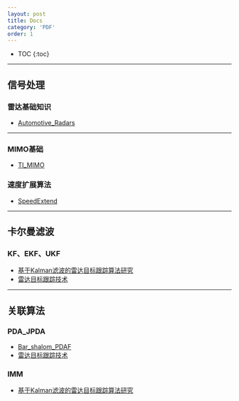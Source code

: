 ```yaml
---
layout: post
title: Docs
category: 'PDF'
order: 1
---
```



* TOC
{:toc}

- - -

## **信号处理**
### 雷达基础知识
- [Automotive_Radars](https://hcheng1005.github.io/pdfs/Automotive_Radars.pdf)
- - -
### MIMO基础
- [TI_MIMO](https://hcheng1005.github.io/pdfs/TI_MIMO.pdf)

### 速度扩展算法
- [SpeedExtend](https://hcheng1005.github.io/pdfs/SpeedExtend.pdf)
- - -
## **卡尔曼滤波**
### KF、EKF、UKF
- [基于Kalman滤波的雷达目标跟踪算法研究](https://hcheng1005.github.io/pdfs/基于Kalman滤波的雷达目标跟踪算法研究.pdf)
- [雷达目标跟踪技术](https://hcheng1005.github.io/pdfs/雷达目标跟踪技术.pdf)

- - -
## **关联算法**
### PDA_JPDA
- [Bar_shalom_PDAF](https://hcheng1005.github.io/pdfs/Bar_shalom_PDAF.pdf)
- [雷达目标跟踪技术](https://hcheng1005.github.io/pdfs/雷达目标跟踪技术.pdf)

### IMM
- [基于Kalman滤波的雷达目标跟踪算法研究](https://hcheng1005.github.io/pdfs/基于Kalman滤波的雷达目标跟踪算法研究.pdf)
